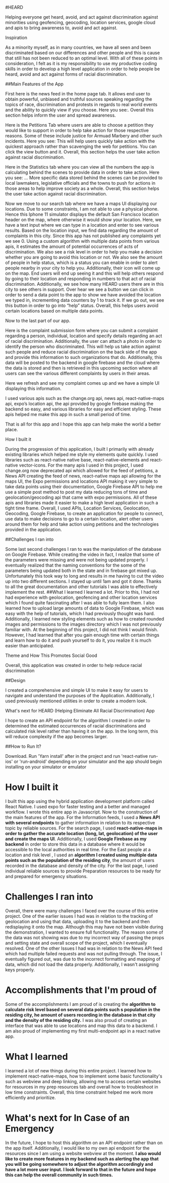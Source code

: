#HEARD

Helping everyone get heard, avoid, and act against discrimination against minorities using geofencing, geocoding, location services, google cloud and apis to bring awareness to, avoid and act against.

Inspiration

As a minority myself, as in many countries, we have all seen and been discriminated based on our differences and other people and this is cause that still has not been reduced to an optimal level. With all of these points in consideration, I felt as it is my responsibility to use my productive coding skills in order to develop a high level application in order to help people be heard, avoid and act against forms of racial discrimination.

##Main Features of the App

First here is the news feed in the home page tab. It allows end user to obtain powerful, unbiased and truthful sources speaking regarding the topics of race, discrimination and protests in regards to real world events and the ability to quickly view if you choose. Here you see:. Overall this section helps inform the user and spread awareness.

Here is the Petitions Tab where users are able to choose a petition they would like to support in order to help take action for those respective reasons. Some of these include justice for Armuad Marbery and other such incidents. Here you see: This will help users quickly take action with the quickest approach rather than scavenging the web for petitions. You can click the view button and it. Overall, this section helps the user take action against racial discrimination.

Here in the Statistics tab where you can view all the numbers the app is calculating behind the scenes to provide data in order to take action. Here you see: ... More specific data stored behind the scenes can be provided to local lawmakers, legislative officials and the towns to push for actions in those areas to help improve society as a whole. Overall, this section helps the user take action against racial discrimination.

Now we move to our search tab where we have a maps UI displaying our locations. Due to some constraints, I am not able to use a physical phone. Hence this Iphone 11 simulator displays the default San Francisco location header on the map, where otherwise it would show your location. Here, we have a text input where we can type in a location and enter to see various results. Based on the location input, we find data regarding the amount of complaints in this city. Since this app has not published any complaints yet we see 0. Using a custom algorithm with multiple data points from various apis, it estimates the amount of potential occurrences of acts of discrimination. We also see a risk level in order to help you make a decision whether you are going to avoid this location or not. We also see the amount of people in help status, which is a status you can enable in order to alert people nearby in your city to help you. Additionally, their icon will come up on the map. End users will end up seeing it and this will help others respond by going to their location and responding in numbers to that act of racial discrimination. Additionally, we see how many HEARD users there are in this city to see others in support. Over hear we see a button we can click in order to send a data point to the app to show we have avoided the location we typed in, incrementing data counters by 1 to track it. If we go out, we see this button in order to go into “help” status. Overall, this helps users avoid certain locations based on multiple data points.

Now to the last part of our app.

Here is the complaint submission form where you can submit a complaint regarding a person, individual, location and specify details regarding an act of racial discrimination. Additionally, the user can attach a photo in order to identify the person who discriminated. This will help us take action against such people and reduce racial discrimination on the back side of the app and provide this information to such organizations that do. Additionally, this data will be posted to the backend in google firebase and the cloud where the data is stored and then is retrieved in this upcoming section where all users can see the various different complaints by users in their areas.

Here we refresh and see my complaint comes up and we have a simple UI displaying this information.

I used various apis such as the change.org api, news api, react-native-maps api, expo’s location api, the api provided by google firebase making the backend so easy, and various libraries for easy and efficient styling. These apis helped me make this app in such a small period of time.

That is all for this app and I hope this app can help make the world a better place.

How I built it

During the progression of this application, I built I primarily with already existing libraries which helped me style my elements quite quickly. I used libraries such as react-native native base, react-native-elements and react-native vector-icons. For the many apis I used in this project, I used change.org now deprecated api which allowed for the feed of petitions, a News API creating the feed of news, react-native maps api allowing for the maps UI, the Expo permissions and locations API making it very simple to take data points using their documentation, Google Firebase API to help me use a simple post method to post my data reducing tons of time and geolocation/geocoding api that came with expo permissions. All of these apis and libraries made it easier to make a high level application in such a tight time frame. Overall, I used APIs, Location Services, Geolocation, Geocoding, Google Firebase, to create an application for people to connect, use data to make decisions to go to a certain location, alert other users around them for help and take action using petitions and the technologies provided in the application.

##Challenges I ran into

Some last second challenges I ran to was the manipulation of the database on Google Firebase. While creating the video in fact, I realize that some of the parameters were missing and were not being updated properly. I eventually realized that the naming conventions for the some of the parameters being updated both in the state and in firebase got mixed up. Unfortunately this took way to long and results in me having to cut the video up into two different sections. I stayed up until 1am and got it done. Thanks to all the great documentation and other tutorials I was able to effectively implement the rest. ##What I learned I learned a lot. Prior to this, I had not had experience with geolocation, geofencing and other location services which I found quite fascinating after I was able to fully learn them. I also learned how to upload large amounts of data to Google Firebase, which was easy with the help of tutorials, which I had previously thought was hard. Additionally, I learned new styling elements such as how to created rounded images and permissions to the images directory which I was not previously familiar with. At the beginning of this project, I did not think I would finish. However, I had learned that after you gain enough time with certain things and learn how to do it and push yourself to do it, you realize it is much easier than anticipated.

Theme and How This Promotes Social Good

Overall, this application was created in order to help reduce racial discrimination

##Design

I created a comprehensive and simple UI to make it easy for users to navigate and understand the purposes of the Application. Additionally, I used previously mentioned utilities in order to create a modern look.

What's next for HEARD (Helping Eliminate All Racial Discrimination) App

I hope to create an API endpoint for the algorithm I created in order to determined the estimated occurrences of racial discriminations and calculated risk level rather than having it on the app. In the long term, this will reduce complexity if the app becomes larger.

##How to Run It?

Download. Run 'Yarn install' after in the project and run 'react-native run-ios' or 'run-android' depending on your simulator and the app should begin installing on your simulator or emulator
# How I built it
I built this app using the hybrid application development platform called React Native. I used expo for faster testing and a better and managed workflow. I wrote this entire app in Javascript. Now to the construction of the main features of the app. For the Information feeds, I used a **News API with several endpoints** to gather information in relation to its respective topic by reliable sources. For the search page, I used **react-native-maps in order to gather the accurate location (long, lat, geolocation) of the user and create the maps UI**. Additionally, I used **Google Firebase as my backend** in order to store this data in a database where it would be accessible to the local authorities in real time. For the East people at a location and risk level , I used an **algorithm I created using multiple data points such as the population of the residing city**, the amount of users recorded in the database and density of the city. For the last page, I used individual reliable sources to provide Preparation resources to be ready for and prepared for emergency situations.

# Challenges I ran into
Overall, there were many challenges I faced over the course of this entire project. One of the earlier issues I had was in relation to the tracking of geolocation and using that data, uploading it to the backend and then redisplaying it onto the map. Although this may have not been visible during the demonstration, I wanted to ensure full functionality. The reason some of the data was not showing was due to my incorrect way of passing the props and setting state and overall scope of the project, which I eventually resolved. One of the other Issues I had was in relation to the News API feed which had multiple failed requests and was not pulling through. The issue, I eventually figured out, was due to the incorrect formatting and mapping of data, which did not load the data properly. Additionally, I wasn't assigning keys properly. 
# Accomplishments that I'm proud of
Some of the accomplishments I am proud of is creating the **algorithm to calculate risk level based on several data points such s population in the residing city, he amount of users recording in the database in that city and the density of the residing city.** I was also proud of creating an interface that was able to use locations and map this data to a backend. I am also proud of implementing my first multi-endpoint api in a react native app.
# What I learned
I learned a lot of new things during this entire project. I learned how to implement react-native-maps, how to implement some basic functionality's such as webview and deep linking, allowing me to access certain websites for resources in my prep resources tab and overall how to troubleshoot in low time constraints. Overall, this time constraint helped me work more efficiently and prioritize.
# What's next for In Case of an Emergency
In the future, I hope to host this algorithm on an API endpoint rather than on the app itself. Additionally, I would like to my own api endpoint for the resources since I am using a website webview at the moment. **I also would like to create more features in my backend such as alerting the app that you will be going somewhere to adjust the algorithm accordingly and have a lot more user input. I look forward to that in the future and hope this can help the overall community in such times.**
